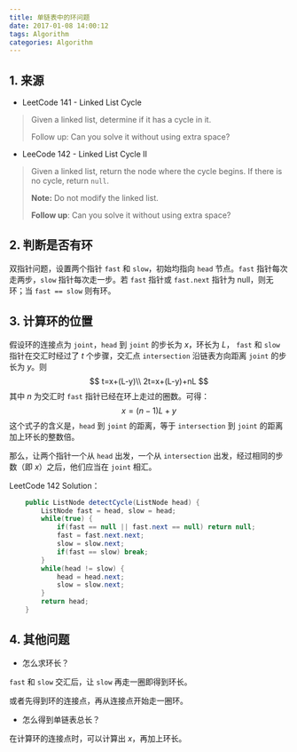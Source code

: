 ```yaml
---
title: 单链表中的环问题
date: 2017-01-08 14:00:12
tags: Algorithm
categories: Algorithm
---
```


## 1. 来源

- LeetCode 141 - Linked List Cycle

> Given a linked list, determine if it has a cycle in it.
>
> Follow up:
> Can you solve it without using extra space?

- LeeCode 142 - Linked List Cycle II

> Given a linked list, return the node where the cycle begins. If there is no cycle, return `null`.
>
> **Note:** Do not modify the linked list.
>
> **Follow up**:
> Can you solve it without using extra space?

<!--more-->

## 2. 判断是否有环

双指针问题，设置两个指针 `fast` 和 `slow`，初始均指向 `head` 节点。`fast` 指针每次走两步，`slow` 指针每次走一步。若 `fast` 指针或 `fast.next` 指针为 null，则无环；当 `fast == slow` 则有环。

## 3. 计算环的位置

假设环的连接点为 `joint`，`head` 到 `joint` 的步长为 $x$，环长为 $L$，  `fast` 和 `slow` 指针在交汇时经过了 $t$ 个步骤，交汇点 `intersection` 沿链表方向距离 `joint` 的步长为 $y$。则
$$
t=x+(L-y)\\
2t=x+(L-y)+nL
$$
其中 $n$ 为交汇时 `fast` 指针已经在环上走过的圈数。可得：
$$
x=(n-1)L+y
$$
这个式子的含义是，`head` 到 `joint` 的距离，等于 `intersection` 到 `joint` 的距离加上环长的整数倍。

那么，让两个指针一个从 `head` 出发，一个从 `intersection` 出发，经过相同的步数（即 $x$）之后，他们应当在 `joint` 相汇。

LeetCode 142 Solution：

```java
    public ListNode detectCycle(ListNode head) {
        ListNode fast = head, slow = head;
        while(true) {
            if(fast == null || fast.next == null) return null;
            fast = fast.next.next;
            slow = slow.next;
            if(fast == slow) break;
        }
        while(head != slow) {
            head = head.next;
            slow = slow.next;
        }
        return head;
    }
```

## 4. 其他问题

- 怎么求环长？

`fast` 和 `slow` 交汇后，让 `slow` 再走一圈即得到环长。

或者先得到环的连接点，再从连接点开始走一圈环。

- 怎么得到单链表总长？

在计算环的连接点时，可以计算出 $x$，再加上环长。

